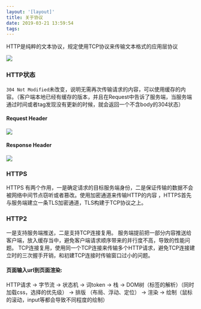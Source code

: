 ```yaml
---
layout: '[layout]'
title: 关于协议
date: 2019-03-21 13:59:54
tags:
---
```


HTTP是纯粹的文本协议，规定使用TCP协议来传输文本格式的应用层协议

![](https://rachel-blog.oss-cn-beijing.aliyuncs.com/2019-3/3db5e0f362bc276b83c7564430ecb0a1.jpg)

### HTTP状态
`304 Not Modified`未改变，说明无需再次传输请求的内容，可以使用缓存的内容。（客户端本地已经有缓存的版本，并且在Request中告诉了服务端，当服务端通过时间或者tag发现没有更新的时候，就会返回一个不含body的304状态）

#### Request Header
![](https://rachel-blog.oss-cn-beijing.aliyuncs.com/2019-3/2be3e2457f08bdf624837dfaee01e4a2.png)


#### Response Header
![](https://rachel-blog.oss-cn-beijing.aliyuncs.com/2019-3/efdeadf27313e08bf0789a3b5480f7c9.png)


### HTTPS
HTTPS 有两个作用，一是确定请求的目标服务端身份，二是保证传输的数据不会被网络中间节点窃听或者篡改。使用加密通道来传输HTTP的内容 ，HTTPS首先与服务端建立一条TLS加密通道，TLS构建于TCP协议之上。

### HTTP2
一是支持服务端推送，二是支持TCP连接复用。
服务端提前把一部分内容推送给客户端，放入缓存当中，避免客户端请求顺序带来的并行度不高，导致的性能问题。
TCP连接复用，使用同一个TCP连接来传输多个HTTP请求，避免TCP连接建立时的三次握手开销，和初建TCP连接时传输窗口过小的问题。

#### 页面输入url到页面渲染:
HTTP请求 -> 字节流 -> 状态机 -> 词token -> 栈 -> DOM树（标签的解析）（同时加载css，选择的优先级） -> 排版 （布局、浮动、定位） -> 渲染 -> 绘制（鼠标的滚动，input等都会导致不同程度的绘制）